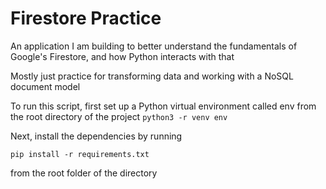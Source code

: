 # Firestore Practice
An application I am building to better understand the fundamentals of Google's Firestore, and how Python interacts with that

Mostly just practice for transforming data and working with a NoSQL document model


To run this script, first set up a Python virtual environment called env from the root directory of the project
`python3 -r venv env`


Next, install the dependencies by running

`pip install -r requirements.txt` 

from the root folder of the directory
